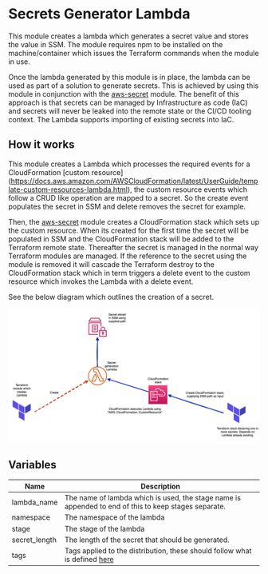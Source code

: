 # Secrets Generator Lambda

This module creates a lambda which generates a secret value and stores the value in SSM. The module requires npm to be installed on the machine/container which issues the Terraform commands when the module in use.

Once the lambda generated by this module is in place, the lambda can be used as part of a solution to generate secrets. This is achieved by using this module in conjunction with the [aws-secret](https://registry.terraform.io/modules/Adaptavist/aws-secret/module/latest) module. The benefit of this approach is that secrets can be managed by Infrastructure as code (IaC) and secrets will never be leaked into the remote state or the CI/CD tooling context. The Lambda supports importing of existing secrets into IaC.

## How it works

This module creates a Lambda which processes the required events for a CloudFormation [custom resource] (https://docs.aws.amazon.com/AWSCloudFormation/latest/UserGuide/template-custom-resources-lambda.html), the custom resource events which follow a CRUD like operation are mapped to a secret. So the create event populates the secret in SSM and delete removes the secret for example. 

Then, the [aws-secret](https://registry.terraform.io/modules/Adaptavist/aws-secret/module/latest) module creates a CloudFormation stack which sets up the custom resource. When its created for the first time the secret will be populated in SSM and the CloudFormation stack will be added to the Terraform remote state. Thereafter the secret is managed in the normal way Terraform modules are managed. If the reference to the secret using the module is removed it will cascade the Terraform destroy to the CloudFormation stack which in term triggers a delete event to the custom resource which invokes the Lambda with a delete event. 

See the below diagram which outlines the creation of a secret. 

![Image of Pipeline](docs/secret-generation.png)

## Variables

| Name          | Description                                                                                                                                                        |
| ------------- | ------------------------------------------------------------------------------------------------------------------------------------------------------------------ |
| lambda_name   | The name of lambda which is used, the stage name is appended to end of this to keep stages separate.                                                                                       |
| namespace     | The namespace of the lambda                                                                                                                                        |
| stage         | The stage of the lambda                                                                                                                                            |
| secret_length | The length of the secret that should be generated.                                                                                                                 |
| tags          | Tags applied to the distribution, these should follow what is defined [here](https://github.com/Adaptavist/terraform-compliance/blob/master/features/tags.feature) |


